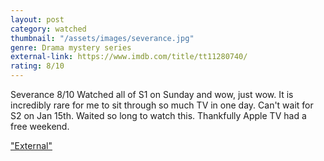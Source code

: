 ```yaml
---
layout: post
category: watched
thumbnail: "/assets/images/severance.jpg"
genre: Drama mystery series
external-link: https://www.imdb.com/title/tt11280740/
rating: 8/10
---
```

Severance
8/10
Watched all of S1 on Sunday and wow, just wow. It is incredibly rare for me to sit through so much TV in one day. Can't wait for S2 on Jan 15th. Waited so long to watch this. Thankfully Apple TV had a free weekend.

["External"](https://www.imdb.com/title/tt11280740/)